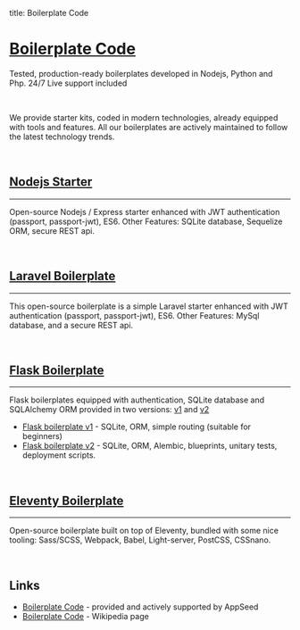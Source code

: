 title: Boilerplate Code

# [Boilerplate Code](http://appseed.us/boilerplate-code/)

Tested, production-ready boilerplates developed in Nodejs, Python and Php. 24/7 Live support included

<br />

We provide starter kits, coded in modern technologies, already equipped with tools and features. All our boilerplates are actively maintained to follow the latest technology trends.

<br />

## [Nodejs Starter](/boilerplate-code/nodejs-starter/)
---

Open-source Nodejs / Express starter enhanced with JWT authentication (passport, passport-jwt), ES6. Other Features: SQLite database, Sequelize ORM, secure REST api.

<br />

## [Laravel Boilerplate](/boilerplate-code/laravel-boilerplate/)
---

This open-source boilerplate is a simple Laravel starter enhanced with JWT authentication (passport, passport-jwt), ES6. Other Features: MySql database, and a secure REST api.

<br />

## [Flask Boilerplate](/boilerplate-code/flask-boilerplate/)
---

Flask boilerplates equipped with authentication, SQLite database and SQLAlchemy ORM provided in two versions: [v1](/boilerplate-code/flask-boilerplate-v1/) and [v2](/boilerplate-code/flask-boilerplate-v2/)

- [Flask boilerplate v1](/boilerplate-code/flask-boilerplate-v1/) - SQLite, ORM, simple routing (suitable for beginners)
- [Flask boilerplate v2](/boilerplate-code/flask-boilerplate-v2/) - SQLite, ORM, Alembic, blueprints, unitary tests, deployment scripts. 

<br />

## [Eleventy Boilerplate](/boilerplate-code/eleventy-boilerplate/)
---

Open-source boilerplate built on top of Eleventy, bundled with some nice tooling: Sass/SCSS, Webpack, Babel, Light-server, PostCSS, CSSnano.

<br />

## Links

- [Boilerplate Code](http://appseed.us/boilerplate-code/) - provided and actively supported by AppSeed
- [Boilerplate Code](https://en.wikipedia.org/wiki/Boilerplate_code) - Wikipedia page
